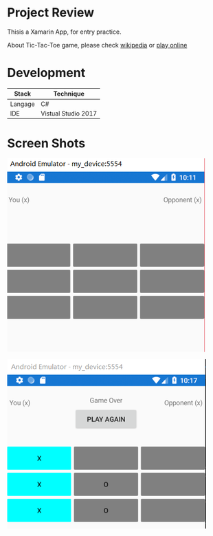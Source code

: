 # **Project Review**
Thisis a Xamarin App, for entry practice.

About Tic-Tac-Toe game, please check [wikipedia](https://en.wikipedia.org/wiki/Tic-tac-toe)
or [play online](https://www.google.com/search?q=tic+tac+toe)
# Development
Stack | Technique
--- | ---
Langage | C#
IDE | Vistual Studio 2017

# Screen Shots
![截图1](https://github.com/AlvinDever/TicTacToe/blob/master/ScreenShots/01.png)

![截图1](https://github.com/AlvinDever/TicTacToe/blob/master/ScreenShots/02.png)

